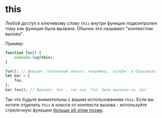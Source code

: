 # this

Любой доступ к ключевому слову `this` внутри функции подконтролен тому как функция была вызвана. Обычно это называют "контекстом вызова".

Пример:

```ts
function foo() {
    console.log(this);
}

foo(); // Выводит глобальный объект, например, `window` в браузерах
let bar = {
    foo,
};
bar.foo(); // Выводит `bar`, так как `foo` была вызвана на `bar`
```

Так что будьте внимательны с вашим использованием `this`. Если вы хотите отделить `this` в классе от контекста вызова - используйте стрелочную функцию [больше об этом позже](../future-javascript/arrow-functions.md).
